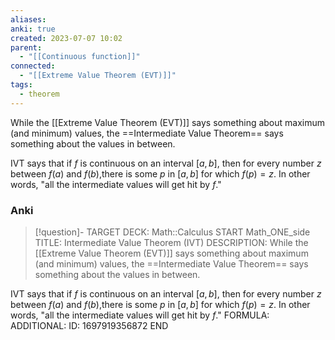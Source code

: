 ```yaml
---
aliases: 
anki: true
created: 2023-07-07 10:02
parent:
  - "[[Continuous function]]"
connected:
  - "[[Extreme Value Theorem (EVT)]]"
tags:
  - theorem
---
```

While the [[Extreme Value Theorem (EVT)]]  says something about maximum (and minimum) values, the ==Intermediate Value Theorem== says something about the values in between.
 
IVT says that if $f$ is continuous on an interval $[a,b]$, then for every number $z$ between $f(a)$ and $f(b)$,there is some $p$ in $[a,b]$ for which $f(p)=z.$ In other words, "all the intermediate values will get hit by $f$."

### Anki
> [!question]-
TARGET DECK: Math::Calculus 
START
Math_ONE_side
TITLE: Intermediate Value Theorem (IVT)
DESCRIPTION: While the [[Extreme Value Theorem (EVT)]]  says something about maximum (and minimum) values, the ==Intermediate Value Theorem== says something about the values in between.
 
IVT says that if $f$ is continuous on an interval $[a,b]$, then for every number $z$ between $f(a)$ and $f(b)$,there is some $p$ in $[a,b]$ for which $f(p)=z.$ In other words, "all the intermediate values will get hit by $f$."
FORMULA: 
ADDITIONAL:
ID: 1697919356872
END


